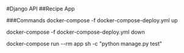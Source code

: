 #Django API 
##Recipe App

###Commands
docker-compose -f docker-compose-deploy.yml up  

docker-compose -f docker-compose-deploy.yml down

docker-compose run --rm app sh -c "python manage.py test"
